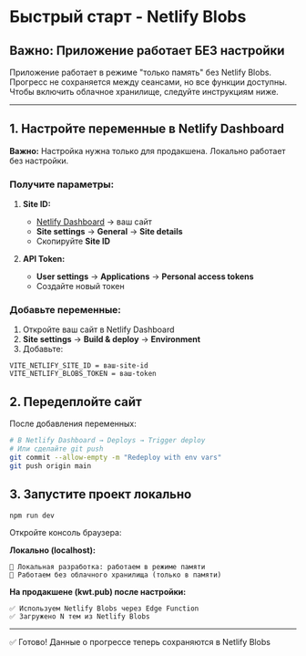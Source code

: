 # Быстрый старт - Netlify Blobs

## Важно: Приложение работает БЕЗ настройки

Приложение работает в режиме "только память" без Netlify Blobs. Прогресс не сохраняется между сеансами, но все функции доступны. Чтобы включить облачное хранилище, следуйте инструкциям ниже.

---

## 1. Настройте переменные в Netlify Dashboard

**Важно:** Настройка нужна только для продакшена. Локально работает без настройки.

### Получите параметры:

1. **Site ID:**
   - [Netlify Dashboard](https://app.netlify.com/) → ваш сайт
   - **Site settings** → **General** → **Site details**
   - Скопируйте **Site ID**

2. **API Token:**
   - **User settings** → **Applications** → **Personal access tokens**
   - Создайте новый токен

### Добавьте переменные:

1. Откройте ваш сайт в Netlify Dashboard
2. **Site settings** → **Build & deploy** → **Environment**
3. Добавьте:

```
VITE_NETLIFY_SITE_ID = ваш-site-id
VITE_NETLIFY_BLOBS_TOKEN = ваш-token
```

## 2. Передеплойте сайт

После добавления переменных:

```bash
# В Netlify Dashboard → Deploys → Trigger deploy
# Или сделайте git push
git commit --allow-empty -m "Redeploy with env vars"
git push origin main
```

## 3. Запустите проект локально

```bash
npm run dev
```

Откройте консоль браузера:

**Локально (localhost):**
```
📝 Локальная разработка: работаем в режиме памяти
📝 Работаем без облачного хранилища (только в памяти)
```

**На продакшене (kwt.pub) после настройки:**
```
✅ Используем Netlify Blobs через Edge Function
✅ Загружено N тем из Netlify Blobs
```

---

✅ Готово! Данные о прогрессе теперь сохраняются в Netlify Blobs

